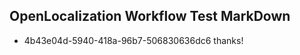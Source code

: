 ## OpenLocalization Workflow Test MarkDown
* 4b43e04d-5940-418a-96b7-506830636dc6 thanks!

<!--HONumber=Jan17_HO2-->


